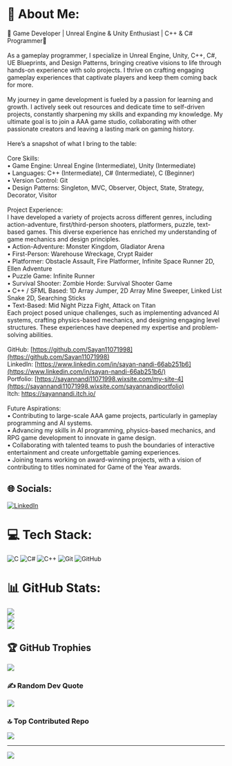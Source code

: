 # 💫 About Me:
🌟 Game Developer | Unreal Engine & Unity Enthusiast | C++ & C# Programmer🌟<br><br>As a gameplay programmer, I specialize in Unreal Engine, Unity, C++, C#, UE Blueprints, and Design Patterns, bringing creative visions to life through hands-on experience with solo projects. I thrive on crafting engaging gameplay experiences that captivate players and keep them coming back for more.<br><br>My journey in game development is fueled by a passion for learning and growth. I actively seek out resources and dedicate time to self-driven projects, constantly sharpening my skills and expanding my knowledge. My ultimate goal is to join a AAA game studio, collaborating with other passionate creators and leaving a lasting mark on gaming history.<br><br>Here’s a snapshot of what I bring to the table:<br><br>Core Skills:<br>• Game Engine: Unreal Engine (Intermediate), Unity (Intermediate)<br>• Languages: C++ (Intermediate), C# (Intermediate), C (Beginner)<br>• Version Control: Git<br>• Design Patterns: Singleton, MVC, Observer, Object, State, Strategy, Decorator, Visitor<br><br>Project Experience:<br>I have developed a variety of projects across different genres, including action-adventure, first/third-person shooters, platformers, puzzle, text-based games. This diverse experience has enriched my understanding of game mechanics and design principles.<br>• Action-Adventure: Monster Kingdom, Gladiator Arena<br>• First-Person: Warehouse Wreckage, Crypt Raider<br>• Platformer: Obstacle Assault, Fire Platformer, Infinite Space Runner 2D, Ellen Adventure<br>• Puzzle Game: Infinite Runner<br>• Survival Shooter: Zombie Horde: Survival Shooter Game<br>• C++ / SFML Based: 1D Array Jumper, 2D Array Mine Sweeper, Linked List Snake 2D, Searching Sticks<br>• Text-Based: Mid Night Pizza Fight, Attack on Titan<br>Each project posed unique challenges, such as implementing advanced AI systems, crafting physics-based mechanics, and designing engaging level structures. These experiences have deepened my expertise and problem-solving abilities.<br><br>GitHub: [https://github.com/Sayan11071998](https://github.com/Sayan11071998)<br>LinkedIn: [https://www.linkedin.com/in/sayan-nandi-66ab251b6](https://www.linkedin.com/in/sayan-nandi-66ab251b6/)<br>Portfolio: [https://sayannandi11071998.wixsite.com/my-site-4](https://sayannandi11071998.wixsite.com/sayannandiportfolio)<br>Itch: https://sayannandi.itch.io/<br><br>Future Aspirations:<br>• Contributing to large-scale AAA game projects, particularly in gameplay programming and AI systems.<br>• Advancing my skills in AI programming, physics-based mechanics, and RPG game development to innovate in game design.<br>• Collaborating with talented teams to push the boundaries of interactive entertainment and create unforgettable gaming experiences.<br>• Joining teams working on award-winning projects, with a vision of contributing to titles nominated for Game of the Year awards.


## 🌐 Socials:
[![LinkedIn](https://img.shields.io/badge/LinkedIn-%230077B5.svg?logo=linkedin&logoColor=white)](https://linkedin.com/in/sayan-nandi-66ab251b6)
# 💻 Tech Stack:
![C](https://img.shields.io/badge/c-%2300599C.svg?style=for-the-badge&logo=c&logoColor=white) ![C#](https://img.shields.io/badge/c%23-%23239120.svg?style=for-the-badge&logo=csharp&logoColor=white) ![C++](https://img.shields.io/badge/c++-%2300599C.svg?style=for-the-badge&logo=c%2B%2B&logoColor=white) ![Git](https://img.shields.io/badge/git-%23F05033.svg?style=for-the-badge&logo=git&logoColor=white) ![GitHub](https://img.shields.io/badge/github-%23121011.svg?style=for-the-badge&logo=github&logoColor=white)
# 📊 GitHub Stats:
![](https://github-readme-stats.vercel.app/api?username=Sayan11071998&theme=dark&hide_border=false&include_all_commits=true&count_private=true)<br/>
![](https://github-readme-streak-stats.herokuapp.com/?user=Sayan11071998&theme=dark&hide_border=false)<br/>
![](https://github-readme-stats.vercel.app/api/top-langs/?username=Sayan11071998&theme=dark&hide_border=false&include_all_commits=true&count_private=true&layout=compact)

## 🏆 GitHub Trophies
![](https://github-profile-trophy.vercel.app/?username=Sayan11071998&theme=tokyonight&no-frame=false&no-bg=false&margin-w=4)

### ✍️ Random Dev Quote
![](https://quotes-github-readme.vercel.app/api?type=horizontal&theme=radical)

### 🔝 Top Contributed Repo
![](https://github-contributor-stats.vercel.app/api?username=Sayan11071998&limit=5&theme=dark&combine_all_yearly_contributions=true)

---
[![](https://visitcount.itsvg.in/api?id=Sayan11071998&icon=5&color=1)](https://visitcount.itsvg.in)

<!-- Proudly created with GPRM ( https://gprm.itsvg.in ) -->
